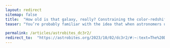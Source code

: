 ```yaml
---
layout: redirect
sitemap: false
title:  "How old is that galaxy, really? Constraining the color-redshift relation with DESI"
teaser: "You’re probably familiar with the idea that when astronomers use telescopes like Hubble, JWST, and ALMA to study faraway objects, we’re actually looking back in time! The light we see has taken millions or billions of years to travel from the object we’re looking at to our telescopes, so we see the object not as it would look today if we were right next to it, but as it would have been millions or billions of years ago..."

permalink: /articles/astrobites_dc3r2/
redirect_to:  "https://astrobites.org/2023/10/02/dc3r2/#:~:text=The%20DESI%20Complete%20Calibration%20of,its%20observed%20color%20and%20brightness"
---
```

